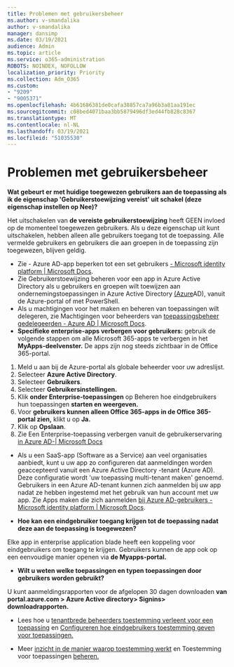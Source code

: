 ```yaml
---
title: Problemen met gebruikersbeheer
ms.author: v-smandalika
author: v-smandalika
manager: dansimp
ms.date: 03/19/2021
audience: Admin
ms.topic: article
ms.service: o365-administration
ROBOTS: NOINDEX, NOFOLLOW
localization_priority: Priority
ms.collection: Adm_O365
ms.custom:
- "9209"
- "9005371"
ms.openlocfilehash: 4b61686381de0cafa38857ca7a96b3a81aa191ec
ms.sourcegitcommit: c08bed4071baa3bb5879496df3ed44fb828c8367
ms.translationtype: MT
ms.contentlocale: nl-NL
ms.lasthandoff: 03/19/2021
ms.locfileid: "51035530"
---
```

# <a name="user-management-issues"></a>Problemen met gebruikersbeheer

**Wat gebeurt er met huidige toegewezen gebruikers aan de toepassing als ik de eigenschap 'Gebruikerstoewijzing vereist' uit schakel (deze eigenschap instellen op Nee)?**

Het uitschakelen van **de vereiste gebruikerstoewijzing** heeft GEEN invloed op de momenteel toegewezen gebruikers. Als u deze eigenschap uit kunt uitschakelen, hebben alleen alle gebruikers toegang tot de toepassing. Alle vermelde gebruikers en gebruikers die aan groepen in de toepassing zijn toegewezen, blijven geldig.

- Zie - Azure AD-app beperken tot een set gebruikers [- Microsoft identity platform | Microsoft Docs](https://docs.microsoft.com/azure/active-directory/develop/howto-restrict-your-app-to-a-set-of-users#:~:text=Select%20the%20application%20you%20want%2cand%20set%20it%20to%20Yes.).
- Zie Gebruikerstoewijzing beheren voor een app in Azure Active Directory als u gebruikers en groepen wilt toewijzen aan ondernemingstoepassingen in Azure Active Directory [(Azure](https://docs.microsoft.com/azure/active-directory/manage-apps/assign-user-or-group-access-portal)AD), vanuit de Azure-portal of met PowerShell.
- Als u machtigingen voor het maken en beheren van toepassingen wilt delegeren, zie Machtigingen voor beheerders van [toepassingsbeheer gedelegeerden - Azure AD | Microsoft Docs](https://docs.microsoft.com/azure/active-directory/roles/delegate-app-roles).
- **Specifieke enterprise-apps verbergen voor gebruikers:** gebruik de volgende stappen om alle Microsoft 365-apps te verbergen in het **MyApps-deelvenster.** De apps zijn nog steeds zichtbaar in de Office 365-portal.

 1. Meld u aan bij de Azure-portal als globale beheerder voor uw adreslijst. 
 2. Selecteer **Azure Active Directory**. 
 3. Selecteer **Gebruikers**. 
 4. Selecteer **Gebruikersinstellingen.** 
 5. Klik **onder Enterprise-toepassingen** op Beheren hoe eindgebruikers hun toepassingen **starten en weergeven.** 
 6. Voor **gebruikers kunnen alleen Office 365-apps in de Office 365-portal zien,** klikt u op **Ja.** 
 7. Klik op **Opslaan**. 
 8. Zie Een Enterprise-toepassing verbergen vanuit de gebruikerservaring [in Azure AD-| Microsoft Docs](https://docs.microsoft.com/azure/active-directory/manage-apps/hide-application-from-user-portal#:~:text=%20Hide%20an%20application%20from%20the%20end%20user,6%20Click%20Properties.%207%20Click%20Save.%20See%20More.)

- Als u een SaaS-app (Software as a Service) aan veel organisaties aanbiedt, kunt u uw app zo configureren dat aanmeldingen worden geaccepteerd vanuit een Azure Active Directory -tenant (Azure AD). Deze configuratie wordt 'uw toepassing multi-tenant maken' genoemd. Gebruikers in een Azure AD-tenant kunnen zich aanmelden bij uw app nadat ze hebben ingestemd met het gebruik van hun account met uw app. Zie Apps maken die zich aanmelden [bij Azure AD-gebruikers - Microsoft identity platform | Microsoft Docs](https://docs.microsoft.com/azure/active-directory/develop/howto-convert-app-to-be-multi-tenant).

- **Hoe kan een eindgebruiker toegang krijgen tot de toepassing nadat deze aan de toepassing is toegewezen?**

Elke app in enterprise application blade heeft een koppeling voor eindgebruikers om toegang te krijgen. Gebruikers kunnen de app ook op een eenvoudige manier openen via **de Myapps-portal.**

- **Wilt u weten welke toepassingen en typen toepassingen door gebruikers worden gebruikt?**

U kunt aanmeldingsrapporten voor de afgelopen 30 dagen downloaden **van portal.azure.com > Azure Active directory> Signins> downloadrapporten.**

- Lees hoe u [tenantbrede beheerders toestemming verleent voor een toepassing](https://docs.microsoft.com/azure/active-directory/manage-apps/grant-admin-consent) en [Configureren hoe eindgebruikers toestemming geven voor toepassingen.](https://docs.microsoft.com/azure/active-directory/manage-apps/configure-user-consent)

- Meer [inzicht in de manier waarop toestemming werkt](https://docs.microsoft.com/azure/active-directory/develop/v2-permissions-and-consent) en Toestemming voor toepassingen [beheren.](https://docs.microsoft.com/azure/active-directory/manage-apps/manage-consent-requests)


